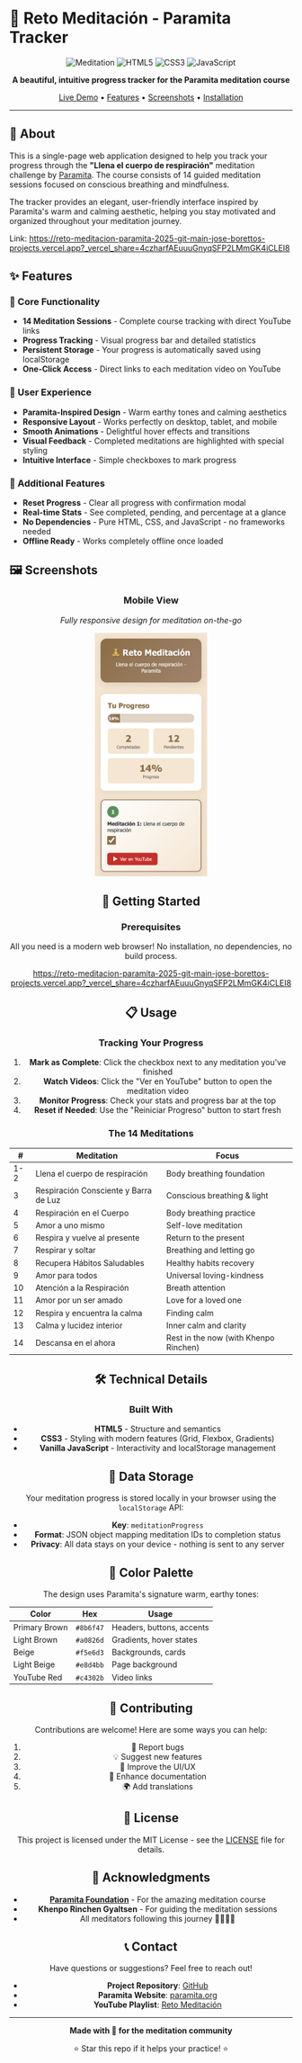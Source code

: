 # 🧘 Reto Meditación - Paramita Tracker

<div align="center">

![Meditation](https://img.shields.io/badge/Meditation-Mindfulness-8b6f47?style=for-the-badge)
![HTML5](https://img.shields.io/badge/HTML5-E34F26?style=for-the-badge&logo=html5&logoColor=white)
![CSS3](https://img.shields.io/badge/CSS3-1572B6?style=for-the-badge&logo=css3&logoColor=white)
![JavaScript](https://img.shields.io/badge/JavaScript-F7DF1E?style=for-the-badge&logo=javascript&logoColor=black)

**A beautiful, intuitive progress tracker for the Paramita meditation course**

[Live Demo](#-getting-started) • [Features](#-features) • [Screenshots](#-screenshots) • [Installation](#-installation)

</div>

---

## 📖 About

This is a single-page web application designed to help you track your progress through the **"Llena el cuerpo de respiración"** meditation challenge by [Paramita](https://www.paramita.org/). The course consists of 14 guided meditation sessions focused on conscious breathing and mindfulness.

The tracker provides an elegant, user-friendly interface inspired by Paramita's warm and calming aesthetic, helping you stay motivated and organized throughout your meditation journey.

Link: https://reto-meditacion-paramita-2025-git-main-jose-borettos-projects.vercel.app?_vercel_share=4czharfAEuuuGnyqSFP2LMmGK4iCLEI8

## ✨ Features

### 🎯 Core Functionality
- **14 Meditation Sessions** - Complete course tracking with direct YouTube links
- **Progress Tracking** - Visual progress bar and detailed statistics
- **Persistent Storage** - Your progress is automatically saved using localStorage
- **One-Click Access** - Direct links to each meditation video on YouTube

### 🎨 User Experience
- **Paramita-Inspired Design** - Warm earthy tones and calming aesthetics
- **Responsive Layout** - Works perfectly on desktop, tablet, and mobile
- **Smooth Animations** - Delightful hover effects and transitions
- **Visual Feedback** - Completed meditations are highlighted with special styling
- **Intuitive Interface** - Simple checkboxes to mark progress

### 🔧 Additional Features
- **Reset Progress** - Clear all progress with confirmation modal
- **Real-time Stats** - See completed, pending, and percentage at a glance
- **No Dependencies** - Pure HTML, CSS, and JavaScript - no frameworks needed
- **Offline Ready** - Works completely offline once loaded

## 🖼️ Screenshots

<div align="center">


### Mobile View
*Fully responsive design for meditation on-the-go*


<p align="center">
    <img src="https://github.com/joseboretto/reto-meditacion-paramita-2025/blob/main/mobile.png?raw=true" alt="mobile" width="200">
</p>

## 🚀 Getting Started

### Prerequisites

All you need is a modern web browser! No installation, no dependencies, no build process.

https://reto-meditacion-paramita-2025-git-main-jose-borettos-projects.vercel.app?_vercel_share=4czharfAEuuuGnyqSFP2LMmGK4iCLEI8

## 📋 Usage

### Tracking Your Progress

1. **Mark as Complete**: Click the checkbox next to any meditation you've finished
2. **Watch Videos**: Click the "Ver en YouTube" button to open the meditation video
3. **Monitor Progress**: Check your stats and progress bar at the top
4. **Reset if Needed**: Use the "Reiniciar Progreso" button to start fresh

### The 14 Meditations

| # | Meditation | Focus |
|---|------------|-------|
| 1-2 | Llena el cuerpo de respiración | Body breathing foundation |
| 3 | Respiración Consciente y Barra de Luz | Conscious breathing & light |
| 4 | Respiración en el Cuerpo | Body breathing practice |
| 5 | Amor a uno mismo | Self-love meditation |
| 6 | Respira y vuelve al presente | Return to the present |
| 7 | Respirar y soltar | Breathing and letting go |
| 8 | Recupera Hábitos Saludables | Healthy habits recovery |
| 9 | Amor para todos | Universal loving-kindness |
| 10 | Atención a la Respiración | Breath attention |
| 11 | Amor por un ser amado | Love for a loved one |
| 12 | Respira y encuentra la calma | Finding calm |
| 13 | Calma y lucidez interior | Inner calm and clarity |
| 14 | Descansa en el ahora | Rest in the now (with Khenpo Rinchen) |

## 🛠️ Technical Details

### Built With
- **HTML5** - Structure and semantics
- **CSS3** - Styling with modern features (Grid, Flexbox, Gradients)
- **Vanilla JavaScript** - Interactivity and localStorage management

## 💾 Data Storage

Your meditation progress is stored locally in your browser using the `localStorage` API:
- **Key**: `meditationProgress`
- **Format**: JSON object mapping meditation IDs to completion status
- **Privacy**: All data stays on your device - nothing is sent to any server

## 🎨 Color Palette

The design uses Paramita's signature warm, earthy tones:

| Color | Hex | Usage |
|-------|-----|-------|
| Primary Brown | `#8b6f47` | Headers, buttons, accents |
| Light Brown | `#a0826d` | Gradients, hover states |
| Beige | `#f5e6d3` | Backgrounds, cards |
| Light Beige | `#e8d4bb` | Page background |
| YouTube Red | `#c4302b` | Video links |

## 🤝 Contributing

Contributions are welcome! Here are some ways you can help:

1. 🐛 Report bugs
2. 💡 Suggest new features
3. 🎨 Improve the UI/UX
4. 📝 Enhance documentation
5. 🌍 Add translations


## 📄 License

This project is licensed under the MIT License - see the [LICENSE](LICENSE) file for details.

## 🙏 Acknowledgments

- **[Paramita Foundation](https://www.paramita.org/)** - For the amazing meditation course
- **Khenpo Rinchen Gyaltsen** - For guiding the meditation sessions
- All meditators following this journey 🧘‍♀️🧘‍♂️

## 📞 Contact

Have questions or suggestions? Feel free to reach out!

- **Project Repository**: [GitHub](https://github.com/joseboretto/reto-meditacion-paramita-2025)
- **Paramita Website**: [paramita.org](https://www.paramita.org/)
- **YouTube Playlist**: [Reto Meditación](https://www.youtube.com/playlist?list=PLbsq99xmN-MNwNAZrJJWvZl_5zMHUexHH)

---

<div align="center">

**Made with 💚 for the meditation community**

⭐ Star this repo if it helps your practice! ⭐

</div>
